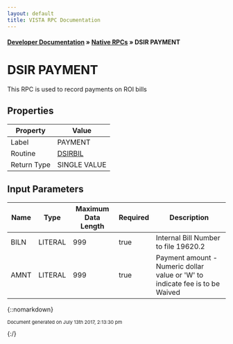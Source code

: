 ```yaml
---
layout: default
title: VISTA RPC Documentation
---
```


#### [Developer Documentation](../index) &#187; [Native RPCs](TableOfContents) &#187; DSIR PAYMENT<br/>
# DSIR PAYMENT

This RPC is used to record payments on ROI bills

## Properties

Property | Value
--- | ---
Label | PAYMENT
Routine | [DSIRBIL](http://code.osehra.org/dox/Routine_DSIRBIL_source.html)
Return Type | SINGLE VALUE


## Input Parameters

Name | Type | Maximum Data Length | Required | Description
--- | --- | --- | --- | ---
BILN | LITERAL | 999 | true | Internal Bill Number to file 19620.2
AMNT | LITERAL | 999 | true | Payment amount - Numeric dollar value or &#x27;W&#x27; to indicate fee is to be Waived



{::nomarkdown} <br/><p style="font-size: 11px">Document generated on July 13th 2017, 2:13:30 pm</p>{:/}